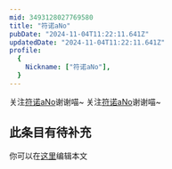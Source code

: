 ```yaml
---
mid: 3493128027769580
title: "符诺aNo"
pubDate: "2024-11-04T11:22:11.641Z"
updatedDate: "2024-11-04T11:22:11.641Z"
profile:
  {
    Nickname: ["符诺aNo"],
  }
---
```


关注[符诺aNo](https://space.bilibili.com/3493128027769580)谢谢喵~ 关注[符诺aNo](https://space.bilibili.com/3493128027769580)谢谢喵~

## 此条目有待补充
你可以在[这里](https://github.com/Yuhanawa/VTuber.ICU-Content/edit/master/v/符诺aNo/index.md)编辑本文

